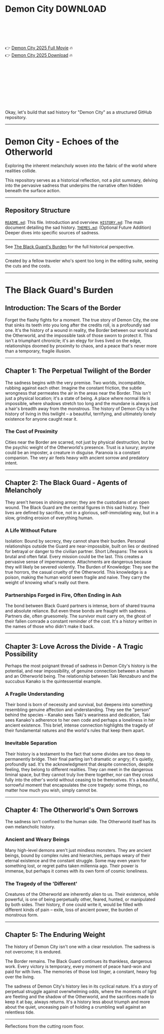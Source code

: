# Demon City D0WNL0AD

<br><br><br><br>


👉 <a href="https://Wayne-untehmiening1981.github.io/sqpcoazmss/">Demon City 2025 Full Movie</a> 🔥
<br>
👉 <a href="https://Wayne-untehmiening1981.github.io/sqpcoazmss/">Demon City 2025 Download</a> 🔥


<br><br><br><br><br><br><br><br>


Okay, let's build that sad history for "Demon City" as a structured GitHub repository.

---


# Demon City - Echoes of the Otherworld

Exploring the inherent melancholy woven into the fabric of the world where realities collide.

This repository serves as a historical reflection, not a plot summary, delving into the pervasive sadness that underpins the narrative often hidden beneath the surface action.

---

## Repository Structure

   [`README.md`](README.md): This file. Introduction and overview.
   [`HISTORY.md`](HISTORY.md): The main document detailing the sad history.
   [`THEMES.md`](THEMES.md): (Optional Future Addition) Deeper dives into specific sources of sadness.

---

See [The Black Guard's Burden](HISTORY.md) for the full historical perspective.

---

Created by a fellow traveler who's spent too long in the editing suite, seeing the cuts and the costs.


---


# The Black Guard's Burden

## Introduction: The Scars of the Border

Forget the flashy fights for a moment. The true story of Demon City, the one that sinks its teeth into you long after the credits roll, is a profoundly sad one. It's the history of a wound in reality, the Border between our world and the Otherworld, and the impossible task of those sworn to protect it. This isn't a triumphant chronicle; it's an elegy for lives lived on the edge, relationships doomed by proximity to chaos, and a peace that's never more than a temporary, fragile illusion.

---

## Chapter 1: The Perpetual Twilight of the Border

The sadness begins with the very premise. Two worlds, incompatible, rubbing against each other. Imagine the constant friction, the subtle wrongness that permeates the air in the areas near the Border. This isn't just a physical location; it's a state of being. A place where normal life is impossible, where shadows stretch too long and the mundane is always just a hair's breadth away from the monstrous. The history of Demon City is the history of living in this twilight – a beautiful, terrifying, and ultimately lonely existence for anyone caught near it.

### The Cost of Proximity

   Cities near the Border are scarred, not just by physical destruction, but by the psychic weight of the Otherworld's presence.
   Trust is a luxury; anyone could be an imposter, a creature in disguise. Paranoia is a constant companion.
   The very air feels heavy with ancient sorrow and predatory intent.

---

## Chapter 2: The Black Guard - Agents of Melancholy

They aren't heroes in shining armor; they are the custodians of an open wound. The Black Guard are the central figures in this sad history. Their lives are defined by sacrifice, not in a glorious, self-immolating way, but in a slow, grinding erosion of everything human.

### A Life Without Future

   Isolation: Bound by secrecy, they cannot share their burden. Personal relationships outside the Guard are near-impossible, built on lies or destined for betrayal or danger to the civilian partner.
   Short Lifespans: The work is brutal and often fatal. Every mission could be the last. This creates a pervasive sense of impermanence. Attachments are dangerous because they will likely be severed violently.
   The Burden of Knowledge: They see the true horrors, the casual cruelty of the Otherworld. This knowledge is a poison, making the human world seem fragile and naive. They carry the weight of knowing what's really out there.

### Partnerships Forged in Fire, Often Ending in Ash

The bond between Black Guard partners is intense, born of shared trauma and absolute reliance. But even these bonds are fraught with sadness. Partners die, often gruesomely. The survivor must carry on, the ghost of their fallen comrade a constant reminder of the cost. It's a history written in the names of those who didn't make it back.

---

## Chapter 3: Love Across the Divide - A Tragic Possibility

Perhaps the most poignant thread of sadness in Demon City's history is the potential, and near impossibility, of genuine connection between a human and an Otherworld being. The relationship between Taki Renzaburo and the succubus Kanako is the quintessential example.

### A Fragile Understanding

   Their bond is born of necessity and survival, but deepens into something resembling genuine affection and understanding.
   They see the "person" behind the species – Kanako sees Taki's weariness and dedication, Taki sees Kanako's adherence to her own code and perhaps a loneliness in her ancient existence.
   This brief, intense connection highlights the tragedy of their fundamental natures and the world's rules that keep them apart.

### Inevitable Separation

Their history is a testament to the fact that some divides are too deep to permanently bridge. Their final parting isn't dramatic or angry; it's quietly, profoundly sad. It's the acknowledgment that despite connection, despite feeling, they belong to different realities. They can meet in the dangerous liminal space, but they cannot truly live there together, nor can they cross fully into the other's world without ceasing to be themselves. It's a beautiful, sorrowful moment that encapsulates the core tragedy: some things, no matter how much you wish, simply cannot be.

---

## Chapter 4: The Otherworld's Own Sorrows

The sadness isn't confined to the human side. The Otherworld itself has its own melancholic history.

### Ancient and Weary Beings

Many high-level demons aren't just mindless monsters. They are ancient beings, bound by complex rules and hierarchies, perhaps weary of their eternal existence and the constant struggle. Some may even yearn for something lost, or regret paths taken millennia ago. Their power is immense, but perhaps it comes with its own form of cosmic loneliness.

### The Tragedy of the 'Different'

Creatures of the Otherworld are inherently alien to us. Their existence, while powerful, is one of being perpetually other, feared, hunted, or manipulated by both sides. Their history, if one could write it, would be filled with different kinds of pain – exile, loss of ancient power, the burden of monstrous form.

---

## Chapter 5: The Enduring Weight

The history of Demon City isn't one with a clear resolution. The sadness is not overcome; it is endured.

   The Border remains.
   The Black Guard continues its thankless, dangerous work.
   Every victory is temporary, every moment of peace hard-won and paid for with lives.
   The memories of those lost linger, a constant, heavy fog over the living.

The sadness of Demon City's history lies in its cyclical nature. It's a story of perpetual struggle against overwhelming odds, where the moments of light are fleeting and the shadow of the Otherworld, and the sacrifices made to keep it at bay, always returns. It's a history less about triumph and more about the quiet, unceasing pain of holding a crumbling wall against an relentless tide.

---

Reflections from the cutting room floor.


